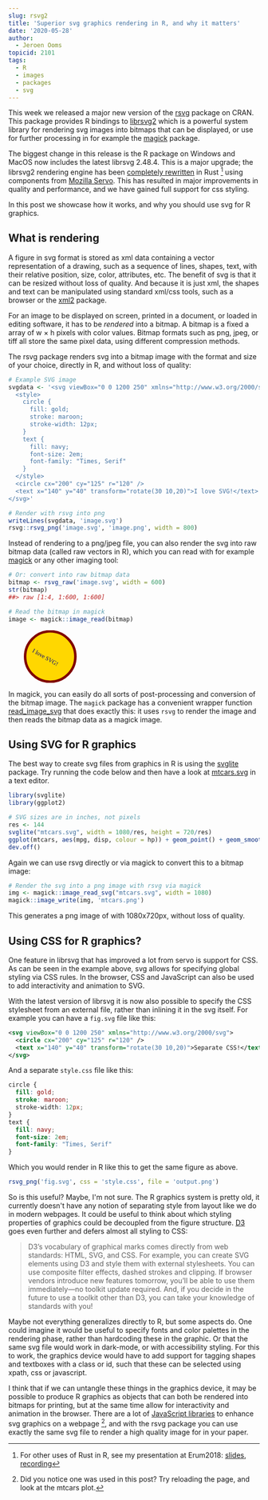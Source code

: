 ```yaml
---
slug: rsvg2
title: 'Superior svg graphics rendering in R, and why it matters'
date: '2020-05-28'
author:
  - Jeroen Ooms
topicid: 2101
tags:
  - R
  - images
  - packages
  - svg
---
```


This week we released a major new version of the [rsvg](https://cran.r-project.org/web/packages/rsvg/index.html) package on CRAN. This package provides R bindings to [librsvg2](https://developer.gnome.org/rsvg/stable/) which is a powerful system library for rendering svg images into bitmaps that can be displayed, or use for further processing in for example the [magick](https://docs.ropensci.org/magick) package.

The biggest change in this release is the R package on Windows and MacOS now includes the latest librsvg 2.48.4. This is a major upgrade; the librsvg2 rendering engine has been [completely rewritten](https://people.gnome.org/~federico/blog/css-in-librsvg-is-now-in-rust.html) in Rust [^1] using components from [Mozilla Servo](https://research.mozilla.org/servo-engines/). This has resulted in major improvements in quality and performance, and we have gained full support for css styling.

In this post we showcase how it works, and why you should use svg for R graphics.

## What is rendering

A figure in svg format is stored as xml data containing a vector representation of a drawing, such as a sequence of lines, shapes, text, with their relative position, size, color, attributes, etc. The benefit of svg is that it can be resized without loss of quality. And because it is just xml, the shapes and text can be manipulated using standard xml/css tools, such as a browser or the [xml2](https://xml2.r-lib.org/) package.

For an image to be displayed on screen, printed in a document, or loaded in editing software, it has to be _rendered_ into a bitmap. A bitmap is a fixed a array of w × h pixels with color values. Bitmap formats such as png, jpeg, or tiff all store the same pixel data, using different compression methods.

The rsvg package renders svg into a bitmap image with the format and size of your choice, directly in R, and without loss of quality:

```r
# Example SVG image
svgdata <- '<svg viewBox="0 0 1200 250" xmlns="http://www.w3.org/2000/svg">
  <style>
    circle {
      fill: gold;
      stroke: maroon;
      stroke-width: 12px;
    }
    text {
      fill: navy;
      font-size: 2em;
      font-family: "Times, Serif"
    }
  </style>	
  <circle cx="200" cy="125" r="120" />
  <text x="140" y="40" transform="rotate(30 10,20)">I love SVG!</text>
</svg>'

# Render with rsvg into png
writeLines(svgdata, 'image.svg')
rsvg::rsvg_png('image.svg', 'image.png', width = 800)
```

Instead of rendering to a png/jpeg file, you can also render the svg into raw bitmap data (called raw vectors in R), which you can read with for example [magick](https://docs.ropensci.org/magick) or any other imaging tool:


```r
# Or: convert into raw bitmap data
bitmap <- rsvg_raw('image.svg', width = 600)
str(bitmap)
##> raw [1:4, 1:600, 1:600] 

# Read the bitmap in magick
image <- magick::image_read(bitmap)
```

<svg viewBox="0 0 1200 250" xmlns="http://www.w3.org/2000/svg">
  <style>
    circle {
      fill: gold;
      stroke: maroon;
      stroke-width: 12px;
    }
    text {
      fill: navy;
      font-size: 2em;
      font-family: "Times, Serif"
    }
  </style>	
  <circle cx="200" cy="125" r="120" />
  <text x="140" y="40" transform="rotate(30 10,20)">I love SVG!</text>
</svg>

In magick, you can easily do all sorts of post-processing and conversion of the bitmap image. The `magick` package has a convenient wrapper function [read_image_svg](https://docs.ropensci.org/magick/reference/editing.html) that does exactly this: it uses `rsvg` to render the image and then reads the bitmap data as a magick image.

## Using SVG for R graphics

The best way to create svg files from graphics in R is using the [svglite](https://cran.r-project.org/web/packages/svglite/index.html) package. Try running the code below and then have a look at [mtcars.svg](mtcars.svg) in a text editor.


```r
library(svglite)
library(ggplot2)

# SVG sizes are in inches, not pixels
res <- 144
svglite("mtcars.svg", width = 1080/res, height = 720/res)
ggplot(mtcars, aes(mpg, disp, colour = hp)) + geom_point() + geom_smooth()
dev.off()
```

<object id="my-svg" type="image/svg+xml" data="mtcars.svg"></object>
<script src="//cdn.jsdelivr.net/npm/vivus@latest/dist/vivus.min.js"></script>
<script>
var anim = new Vivus('my-svg', { duration: 200 });
</script>

Again we can use rsvg directly or via magick to convert this to a bitmap image:

```r
# Render the svg into a png image with rsvg via magick
img <- magick::image_read_svg("mtcars.svg", width = 1080)
magick::image_write(img, 'mtcars.png')
```

This generates a png image of with 1080x720px, without loss of quality.

## Using CSS for R graphics?

One feature in librsvg that has improved a lot from servo is support for CSS. As can be seen in the example above, svg allows for specifying global styling via CSS rules. In the browser, CSS and JavaScript can also be used to add interactivity and animation to SVG.

With the latest version of librsvg it is now also possible to specify the CSS stylesheet from an external file, rather than inlining it in the svg itself. For example you can have a `fig.svg` file like this:

```xml
<svg viewBox="0 0 1200 250" xmlns="http://www.w3.org/2000/svg">
  <circle cx="200" cy="125" r="120" />
  <text x="140" y="40" transform="rotate(30 10,20)">Separate CSS!</text>
</svg>
```

And a separate `style.css` file like this:

```css
circle {
  fill: gold;
  stroke: maroon;
  stroke-width: 12px;
}
text {
  fill: navy;
  font-size: 2em;
  font-family: "Times, Serif"
}
```

Which you would render in R like this to get the same figure as above.

```r
rsvg_png('fig.svg', css = 'style.css', file = 'output.png')
```

So is this useful? Maybe, I'm not sure. The R graphics system is pretty old, it currently doesn't have any notion of separating style from layout like we do in modern webpages. It could be useful to think about which styling properties of graphics could be decoupled from the figure structure. [D3](https://d3js.org/) goes even further and defers almost all styling to CSS:

> D3’s vocabulary of graphical marks comes directly from web standards: HTML, SVG, and CSS. For example, you can create SVG elements using D3 and style them with external stylesheets. You can use composite filter effects, dashed strokes and clipping. If browser vendors introduce new features tomorrow, you’ll be able to use them immediately—no toolkit update required. And, if you decide in the future to use a toolkit other than D3, you can take your knowledge of standards with you!

Maybe not everything generalizes directly to R, but some aspects do. One could imagine it would be useful to specify fonts and color palettes in the rendering phase, rather than hardcoding these in the graphic. Or that the same svg file would work in dark-mode, or with accessibility styling. For this to work, the graphics device would have to add support for tagging shapes and textboxes with a class or id, such that these can be selected using xpath, css or javascript.

I think that if we can untangle these things in the graphics device, it may be possible to produce R graphics as objects that can both be rendered into bitmaps for printing, but at the same time allow for interactivity and animation in the browser. There are a lot of [JavaScript libraries](https://bashooka.com/coding/javascript-svg-animation-libraries/) to enhance svg graphics on a webpage [^2], and with the rsvg package you can use exactly the same svg file to render a high quality image for in your paper.

[^1]: For other uses of Rust in R, see my presentation at Erum2018: [slides](https://jeroen.github.io/erum2018/), [recording](https://www.youtube.com/watch?v=MK9YNr3FTQs)
[^2]: Did you notice one was used in this post? Try reloading the page, and look at the mtcars plot.